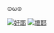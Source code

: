 ⊙ω⊙

[![好耶](https://github-readme-stats.vercel.app/api/top-langs/?username=syimyuzya&theme=vue)](#)
[![壞耶](https://github-readme-stats.vercel.app/api?username=syimyuzya&theme=vue&show_icons=true&include_all_commits=true)](#)
